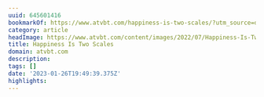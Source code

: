 ```yaml
---
uuid: 645601416
bookmarkOf: https://www.atvbt.com/happiness-is-two-scales/?utm_source=densediscovery
category: article
headImage: https://www.atvbt.com/content/images/2022/07/Happiness-Is-Two-Scales.png
title: Happiness Is Two Scales
domain: atvbt.com
description: 
tags: []
date: '2023-01-26T19:49:39.375Z'
highlights: 
---
```



